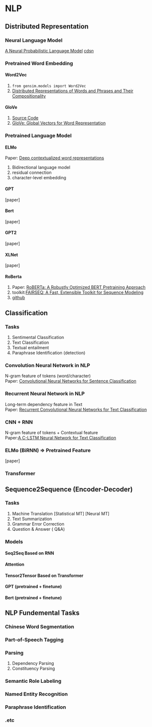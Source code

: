 # NLP
## Distributed Representation
### Neural Language Model
[A Neural Probabilistic Language Model](http://www.jmlr.org/papers/volume3/bengio03a/bengio03a.pdf)
[cdsn](https://blog.csdn.net/u014568072/article/details/78557837)
### Pretrained Word Embedding
#### Word2Vec
1. `from gensim.models import Word2Vec` <br>
2. [Distributed Representations of Words and Phrases and Their Compositionality](http://papers.nips.cc/paper/5021-distributed-representations-of-words-and-phrases-and-their-compositionality.pdf)

#### GloVe
1. [Source Code](https://github.com/stanfordnlp/GloVe)
2. [GloVe: Global Vectors for Word Representation](https://nlp.stanford.edu/pubs/glove.pdf)

### Pretrained Language Model
#### ELMo
Paper: [Deep contextualized word representations](https://arxiv.org/pdf/1802.05365.pdf)<br>

1. Bidirectional language model
2. residual connection
3. character-level embedding


#### GPT
[paper]

#### Bert
[paper]

#### GPT2
[paper]

#### XLNet
[paper]

#### RoBerta
1. Paper: [RoBERTa: A Robustly Optimized BERT Pretraining Approach](https://arxiv.org/pdf/1907.11692.pdf)<br>
2. toolkit:[FAIRSEQ: A Fast, Extensible Toolkit for Sequence Modeling](https://arxiv.org/pdf/1904.01038.pdf)
3. [github](https://github.com/pytorch/fairseq)



## Classification
### Tasks
1. Sentimental Classification
2. Text Classification
3. Textual entailment
4. Paraphrase Identification (detection)

### Convolution Neural Network in NLP
N-gram feature of tokens (word/character)<br>
Paper: [Convolutional Neural Networks for Sentence Classification](https://arxiv.org/pdf/1408.5882.pdf)

### Recurrent Neural Network in NLP
Long-term dependency feature in Text <br>
Paper: [Recurrent Convolutional Neural Networks for Text Classification](https://www.aaai.org/ocs/index.php/AAAI/AAAI15/paper/view/9745/9552)

### CNN + RNN
N-gram feature of tokens + Contextual feature <br>
Paper:[A C-LSTM Neural Network for Text Classification](https://arxiv.org/pdf/1511.08630.pdf)

### ELMo (BiRNN) => Pretrained Feature
[paper]

### Transformer


## Sequence2Sequence (Encoder-Decoder)
### Tasks
1. Machine Translation
[Statistical MT]
[Neural MT]
2. Text Summarization
3.  Grammar Error Correction
4. Question & Answer ( Q&A)

### Models
#### Seq2Seq Based on RNN
#### Attention
#### Tensor2Tensor Based on Transformer
#### GPT (pretrained + finetune)
#### Bert (pretrained + finetune)


## NLP Fundemental Tasks
### Chinese Word Segmentation
### Part-of-Speech Tagging
### Parsing
1. Dependency Parsing
2. Constituency Parsing

### Semantic Role Labeling
### Named Entity Recognition
### Paraphrase Identification
### .etc

